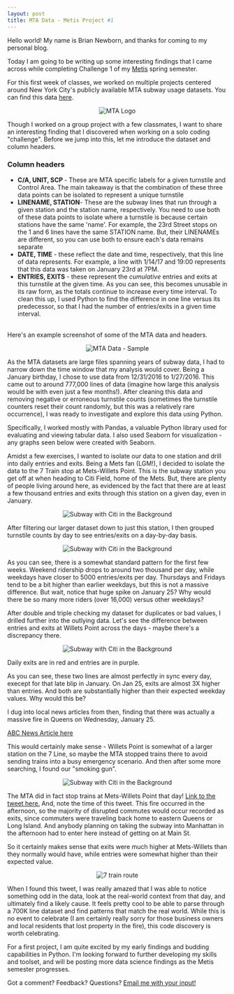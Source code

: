 ```yaml
---
layout: post
title: MTA Data - Metis Project #1
---
```


Hello world! My name is Brian Newborn, and thanks for coming to my personal blog.

Today I am going to be writing up some interesting findings that I came across while completing Challenge 1 of my [Metis](https://www.thisismetis.com/) spring semester.

For this first week of classes, we worked on multiple projects centered around New York City's publicly available MTA subway usage datasets. You can find this data [here](http://web.mta.info/developers/turnstile.html).

<p align="center">
  <img src="/images/mta_images/mta_logo.gif" alt="MTA Logo"/>
</p>

Though I worked on a group project with a few classmates, I want to share an interesting finding that I discovered when working on a solo coding "challenge". Before we jump into this, let me introduce the dataset and column headers.

### Column headers
<ul>
<li><b>C/A, UNIT, SCP </b>- These are MTA specific labels for a given turnstile and Control Area. The main takeaway is that the combination of these three data points can be isolated to represent a unique turnstile</li>
<li><b>LINENAME, STATION</b>- These are the subway lines that run through a given station and the station name, respectively. You need to use both of these data points to isolate where a turnstile is because certain stations have the same 'name'. For example, the 23rd Street stops on the 1 and 6 lines have the same STATION name. But, their LINENAMEs are different, so you can use both to ensure each's data remains separate</li>
<li><b>DATE, TIME</b> - these reflect the date and time, respectively, that this line of data represents. For example, a line with 1/14/17 and 19:00 represents that this data was taken on January 23rd at 7PM.</li>
<li><b>ENTRIES, EXITS</b> - these represent the <i>cumulative</i> entries and exits at this turnstile at the given time. As you can see, this becomes unusable in its raw form, as the totals continue to increase every time interval. To clean this up, I used Python to find the difference in one line versus its predecessor, so that I had the number of entries/exits in a given time interval. </li>
</ul>

<br>
Here's an example screenshot of some of the MTA data and headers.
<p align="center">
  <img src="/images/mta_images/mta_data_sample.png" alt="MTA Data - Sample"/>
</p>

As the MTA datasets are large files spanning years of subway data, I had to narrow down the time window that my analysis would cover. Being a January birthday, I chose to use data from 12/31/2016 to 1/27/2016. This came out to around 777,000 lines of data (imagine how large this analysis would be with even just a few months!). After cleaning this data and removing negative or erroneous turnstile counts (sometimes the turnstile counters reset their count randomly, but this was a relatively rare occurrence), I was ready to investigate and explore this data using Python.

Specifically, I worked mostly with Pandas, a valuable Python library used for evaluating and viewing tabular data. I also used Seaborn for visualization - any graphs seen below were created with Seaborn.

Amidst a few exercises, I wanted to isolate our data to one station and drill into daily entries and exits. Being a Mets fan (LGM!), I decided to isolate the data to the 7 Train stop at Mets-Willets Point. This is the subway station you get off at when heading to Citi Field, home of the Mets. But, there are plenty of people living around here, as evidenced by the fact that there are at least a few thousand entries and exits through this station on a given day, even in January.

<p align="center">
  <img src="/images/mta_images/citi_field.jpg" alt="Subway with Citi in the Background"/>
</p>

After filtering our larger dataset down to just this station, I then grouped turnstile counts by day to see entries/exits on a day-by-day basis.
<p align="center">
  <img src="/images/mta_images/citi_daily_ridership_117.png" alt="Subway with Citi in the Background"/>
</p>

As you can see, there is a somewhat standard pattern for the first few weeks. Weekend ridership drops to around two thousand per day, while weekdays have closer to 5000 entries/exits per day. Thursdays and Fridays tend to be a bit higher than earlier weekdays, but this is not a massive difference. But wait, notice that huge spike on January 25? Why would there be so many more riders (over 16,000) versus other weekdays?

After double and triple checking my dataset for duplicates or bad values, I drilled further into the outlying data. Let's see the difference between entries and exits at Willets Point across the days - maybe there's a discrepancy there.

<p align="center">
  <img src="/images/mta_images/citi_daily_entriesexits_117.png" alt="Subway with Citi in the Background"/>
</p>

Daily exits are in red and entries are in purple.

As you can see, these two lines are almost perfectly in sync every day, execept for that late blip in January. On Jan 25, exits are almost 3X higher than entries. And both are substantially higher than their expected weekday values. Why would this be?

I dug into local news articles from then, finding that there was actually a massive fire in Queens on Wednesday, January 25.

[ABC News Article here](http://abc7ny.com/news/fdny-queens-fire-that-destroyed-businesses-caused-by-cooking/1720535/)

This would certainly make sense - Willets Point is somewhat of a larger station on the 7 Line, so maybe the MTA stopped trains there to avoid sending trains into a busy emergency scenario. And then after some more searching, I found our "smoking gun".

<p align="center">
  <img src="/images/mta_images/NYCT_Subway_tweet.png" alt="Subway with Citi in the Background"/>
</p>

The MTA did in fact stop trains at Mets-Willets Point that day! [Link to the tweet here.](https://twitter.com/NYCTSubway/status/824370519537545217) And, note the time of this tweet. This fire occurred in the afternoon, so the majority of disrupted commutes would occur recorded as exits, since commuters were traveling back home to eastern Queens or Long Island. And anybody planning on taking the subway into Manhattan in the afternoon had to enter here instead of getting on at Main St.

So it certainly makes sense that exits were much higher at Mets-Willets than they normally would have, while entries were somewhat higher than their expected value.

<p align="center">
  <img src="/images/mta_images/7train.png" alt="7 train route"/>
</p>

When I found this tweet, I was really amazed that I was able to notice something odd in the data, look at the real-world context from that day, and ultimately find a likely cause. It feels pretty cool to be able to parse through a 700K line dataset and find patterns that match the real world. While this is no event to celebrate (I am certainly really sorry for those business owners and local residents that lost property in the fire), this code discovery is worth celebrating.

For a first project, I am quite excited by my early findings and budding capabilities in Python. I'm looking forward to further developing my skills and toolset, and will be posting more data science findings as the Metis semester progresses.

Got a comment? Feedback? Questions? [Email me with your input!](mailto:bri.newborn@gmail.com)
